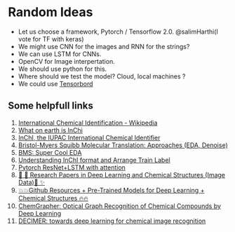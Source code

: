 # Random Ideas

 * Let us choose a framework, Pytorch / Tensorflow 2.0. @salimHarthi(I vote for TF with keras)
 * We might use CNN for the images and RNN for the strings?
 * We can use LSTM for CNNs. 
 * OpenCV for Image interpertation.
 * We should use python for this.
 * Where should we test the model? Cloud, local machines ?
 * We could use [Tensorbord](https://www.tensorflow.org/tensorboard/get_started)

## Some helpfull links

1. [International Chemical Identification - Wikipedia](https://en.wikipedia.org/wiki/International_Chemical_Identifier)
2. [What on earth is InChi](https://iupac.org/100/stories/what-on-earth-is-inchi/)
3. [InChI, the IUPAC International Chemical Identifier](https://jcheminf.biomedcentral.com/articles/10.1186/s13321-015-0068-4)
4. [Bristol-Myers Squibb Molecular Translation: Approaches (EDA, Denoise)](https://www.kaggle.com/maksymshkliarevskyi/bms-moleculartranslation-approaches-eda-denoise) 
5. [BMS: Super Cool EDA](https://www.kaggle.com/maunish/bms-super-cool-eda)
6. [Understanding InChI format and Arrange Train Label](https://www.kaggle.com/wineplanetary/understanding-inchi-format-and-arrange-train-label)
7. [Pytorch ResNet+LSTM with attention](https://www.kaggle.com/pasewark/pytorch-resnet-lstm-with-attention)
8. [🎊 🎉 Research Papers in Deep Learning and Chemical Structures (Image Data)🌟 ✨](https://www.kaggle.com/c/bms-molecular-translation/discussion/223218)
9. [💥💥Github Resources + Pre-Trained Models for Deep Learning + Chemical Structures 🔥🔥](https://www.kaggle.com/c/bms-molecular-translation/discussion/223223)
10. [ChemGrapher: Optical Graph Recognition of Chemical Compounds by Deep Learning](https://arxiv.org/abs/2002.09914)
11. [DECIMER: towards deep learning for chemical image recognition](https://jcheminf.biomedcentral.com/track/pdf/10.1186/s13321-020-00469-w.pdf)
